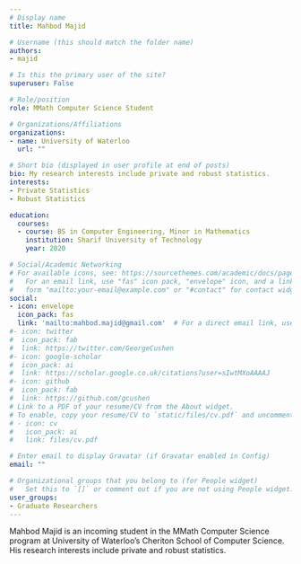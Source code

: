 ```yaml
---
# Display name
title: Mahbod Majid

# Username (this should match the folder name)
authors:
- majid

# Is this the primary user of the site?
superuser: False

# Role/position
role: MMath Computer Science Student

# Organizations/Affiliations
organizations:
- name: University of Waterloo
  url: ""

# Short bio (displayed in user profile at end of posts)
bio: My research interests include private and robust statistics.
interests:
- Private Statistics
- Robust Statistics

education:
  courses:
  - course: BS in Computer Engineering, Minor in Mathematics
    institution: Sharif University of Technology
    year: 2020

# Social/Academic Networking
# For available icons, see: https://sourcethemes.com/academic/docs/page-builder/#icons
#   For an email link, use "fas" icon pack, "envelope" icon, and a link in the
#   form "mailto:your-email@example.com" or "#contact" for contact widget.
social:
- icon: envelope
  icon_pack: fas
  link: 'mailto:mahbod.majid@gmail.com'  # For a direct email link, use "mailto:test@example.org".
#- icon: twitter
#  icon_pack: fab
#  link: https://twitter.com/GeorgeCushen
#- icon: google-scholar
#  icon_pack: ai
#  link: https://scholar.google.co.uk/citations?user=sIwtMXoAAAAJ
#- icon: github
#  icon_pack: fab
#  link: https://github.com/gcushen
# Link to a PDF of your resume/CV from the About widget.
# To enable, copy your resume/CV to `static/files/cv.pdf` and uncomment the lines below.
# - icon: cv
#   icon_pack: ai
#   link: files/cv.pdf

# Enter email to display Gravatar (if Gravatar enabled in Config)
email: ""

# Organizational groups that you belong to (for People widget)
#   Set this to `[]` or comment out if you are not using People widget.
user_groups:
- Graduate Researchers
---
```


Mahbod Majid is an incoming student in the MMath Computer Science program at University of Waterloo’s Cheriton School of Computer Science. His research interests include private and robust statistics.

